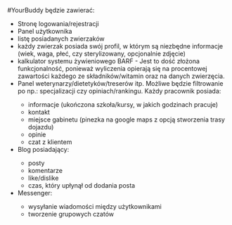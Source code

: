 #YourBuddy
będzie zawierać:
<ul>
<li>Stronę logowania/rejestracji</li>
<li>Panel użytkownika</li>
<li>listę posiadanych zwierzaków</li>
<li>każdy zwierzak posiada swój profil, w którym są niezbędne informacje (wiek, waga, płeć, czy sterylizowany, opcjonalnie zdjęcie)</li>
<li>kalkulator systemu żywieniowego BARF - Jest to dość złożona funkcjonalność, ponieważ wyliczenia opierają się na procentowej zawartości każdego ze składników/witamin oraz na danych zwierzęcia.</li>
<li>Panel weterynarzy/dietetyków/treserów itp. Możliwe będzie filtrowanie po np.: specjalizacji czy opiniach/rankingu. Każdy pracownik posiada:</li>
<ul>
<li>informacje (ukończona szkoła/kursy, w jakich godzinach pracuje)</li>
<li>kontakt</li>
<li>miejsce gabinetu (pinezka na google maps z opcją stworzenia trasy dojazdu)</li>
<li>opinie</li>
<li>czat z klientem</li>
</ul>
<li>Blog posiadający:</li>
<ul>
<li>posty</li>
<li>komentarze</li>
<li>like/dislike</li>
<li>czas, który upłynął od dodania posta</li>
</ul>
<li>Messenger:</li>
<ul>
<li>wysyłanie wiadomości między użytkownikami</li>
<li>tworzenie grupowych czatów</li>
</ul>
</ul>
